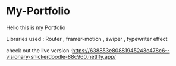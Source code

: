 # My-Portfolio

Hello this is my Portfolio

Libraries used : Router , framer-motion , swiper , typewriter effect

check out the live version :https://638853e80881945243c478c6--visionary-snickerdoodle-88c960.netlify.app/
